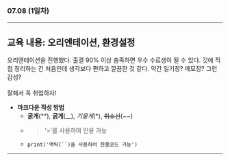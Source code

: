 ###  07.08 (1일차)
---
교육 내용: 오리엔테이션, 환경설정
---
오리엔테이션을 진행했다. 출결 90% 이상 충족하면 우수 수료생이 될 수 있다. 깃에 직접 정리하는 건 처음인데 생각보다 편하고 깔끔한 것 같다. 약간 일기장? 메모장? 그런 감성? <br><br> 잘해서 꼭 취업하자!
- **마크다운 작성 방법**
    - **굵게**(**), __굵게__(__), *기울게*(*), ~~취소선~~(~~)
    - > '>'를 사용하여 인용 가능
    - `print('백틱(``)을 사용하여 한줄코드 가능')`
***

